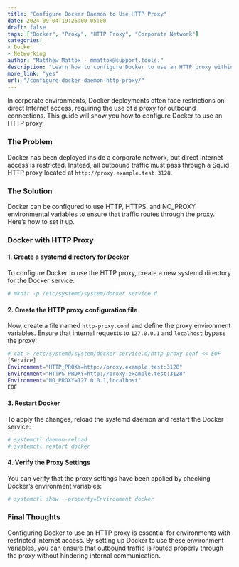 ```yaml
---
title: "Configure Docker Daemon to Use HTTP Proxy"  
date: 2024-09-04T19:26:00-05:00  
draft: false  
tags: ["Docker", "Proxy", "HTTP Proxy", "Corporate Network"]  
categories:  
- Docker  
- Networking  
author: "Matthew Mattox - mmattox@support.tools."  
description: "Learn how to configure Docker to use an HTTP proxy within a corporate network."  
more_link: "yes"  
url: "/configure-docker-daemon-http-proxy/"  
---
```


In corporate environments, Docker deployments often face restrictions on direct Internet access, requiring the use of a proxy for outbound connections. This guide will show you how to configure Docker to use an HTTP proxy.

<!--more-->

### The Problem

Docker has been deployed inside a corporate network, but direct Internet access is restricted. Instead, all outbound traffic must pass through a Squid HTTP proxy located at `http://proxy.example.test:3128`.

### The Solution

Docker can be configured to use HTTP, HTTPS, and NO_PROXY environmental variables to ensure that traffic routes through the proxy. Here’s how to set it up.

### Docker with HTTP Proxy

#### 1. Create a systemd directory for Docker

To configure Docker to use the HTTP proxy, create a new systemd directory for the Docker service:

```bash
# mkdir -p /etc/systemd/system/docker.service.d
```

#### 2. Create the HTTP proxy configuration file

Now, create a file named `http-proxy.conf` and define the proxy environment variables. Ensure that internal requests to `127.0.0.1` and `localhost` bypass the proxy:

```bash
# cat > /etc/systemd/system/docker.service.d/http-proxy.conf << EOF
[Service]
Environment="HTTP_PROXY=http://proxy.example.test:3128"
Environment="HTTPS_PROXY=http://proxy.example.test:3128"
Environment="NO_PROXY=127.0.0.1,localhost"
EOF
```

#### 3. Restart Docker

To apply the changes, reload the systemd daemon and restart the Docker service:

```bash
# systemctl daemon-reload
# systemctl restart docker
```

#### 4. Verify the Proxy Settings

You can verify that the proxy settings have been applied by checking Docker’s environment variables:

```bash
# systemctl show --property=Environment docker
```

### Final Thoughts

Configuring Docker to use an HTTP proxy is essential for environments with restricted Internet access. By setting up Docker to use these environment variables, you can ensure that outbound traffic is routed properly through the proxy without hindering internal communication.
